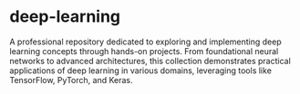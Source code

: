 # deep-learning
A professional repository dedicated to exploring and implementing deep learning concepts through hands-on projects. From foundational neural networks to advanced architectures, this collection demonstrates practical applications of deep learning in various domains, leveraging tools like TensorFlow, PyTorch, and Keras.
